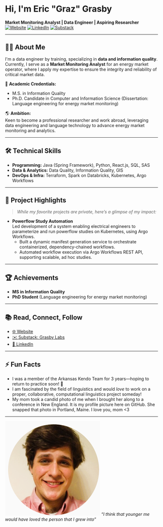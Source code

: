 # Hi, I'm Eric "Graz" Grasby

**Market Monitoring Analyst | Data Engineer | Aspiring Researcher**  
[![Website](https://img.shields.io/badge/Website-ericgrasby.xyz-blue.svg?style=flat&logo=google-chrome)](https://ericgrasby.xyz)
[![LinkedIn](https://img.shields.io/badge/LinkedIn-echarlesgrasby-blue?style=flat&logo=linkedin)](https://linkedin.com/in/echarlesgrasby)
[![Substack](https://img.shields.io/badge/Substack-Grasby%20Labs-orange?style=flat&logo=substack)](https://ericgrasby.substack.com/)

---

## 👨‍💻 About Me

I'm a data engineer by training, specializing in **data and information quality**. Currently, I serve as a **Market Monitoring Analyst** for an energy market operator, where I apply my expertise to ensure the integrity and reliability of critical market data.

🔬 **Academic Credentials:**  
- M.S. in Information Quality  
- Ph.D. Candidate in Computer and Information Science (Dissertation: Language engineering for energy market monitoring)

🌎 **Ambition:**  
Keen to become a professional researcher and work abroad, leveraging data engineering and language technology to advance energy market monitoring and analytics.

---

## 🛠️ Technical Skills

- **Programming:** Java (Spring Framework), Python, React.js, SQL, SAS
- **Data & Analytics:** Data Quality, Information Quality, GIS
- **DevOps & Infra:** Terraform, Spark on Databricks, Kubernetes, Argo Workflows

---

## 🚀 Project Highlights

> _While my favorite projects are private, here’s a glimpse of my impact:_

- **Powerflow Study Automation**  
  Led development of a system enabling electrical engineers to parameterize and run powerflow studies on Kubernetes, using Argo Workflows.
  - Built a dynamic manifest generation service to orchestrate containerized, dependency-chained workflows.
  - Automated workflow execution via Argo Workflows REST API, supporting scalable, ad hoc studies.

---

## 🏆 Achievements

- **MS in Information Quality**  
- **PhD Student** (Language engineering for energy market monitoring)

---

## 📚 Read, Connect, Follow

- [🌐 Website](https://ericgrasby.xyz)
- [✉️ Substack: Grasby Labs](https://ericgrasby.substack.com/)
- [💼 LinkedIn](https://linkedin.com/in/echarlesgrasby)

---

## ⚡ Fun Facts

- I was a member of the Arkansas Kendo Team for 3 years—hoping to return to practice soon! 🥋
- I am fascinated by the field of linguistics and would _love_ to work on a proper, collaborative, computational linguistics project someday!
- My mom took a candid photo of me when I brought her along to a conference in New England. It is my profile picture here on GitHub. She snapped that photo in Portland, Maine. I love you, mom <3

---

![Eric from 2017](pix/eric_merkle_2017_1.PNG)
_“I think that younger me would have loved the person that I grew into”_

